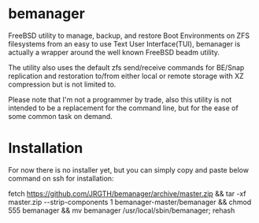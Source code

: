 bemanager
=========

FreeBSD utility to manage, backup, and restore Boot Environments on ZFS filesystems from an easy to use Text User Interface(TUI), bemanager is actually a wrapper around the well known FreeBSD beadm utility.

The utility also uses the default zfs send/receive commands for BE/Snap replication and restoration to/from either local or remote storage with XZ compression but is not limited to.

Please note that I'm not a programmer by trade, also this utility is not intended to be a replacement for the command line, but for the ease of some common task on demand.


Installation
============

For now there is no installer yet, but you can simply copy and paste below command on ssh for installation:

fetch https://github.com/JRGTH/bemanager/archive/master.zip && tar -xf master.zip --strip-components 1 bemanager-master/bemanager && chmod 555 bemanager && mv bemanager /usr/local/sbin/bemanager; rehash
